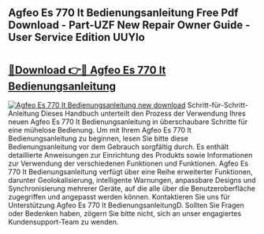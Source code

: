 ## Agfeo Es 770 It Bedienungsanleitung Free Pdf Download - Part-UZF New Repair Owner Guide - User Service Edition UUYlo

# <h2><a href="http://df44lh.blite.top/?on=Agfeo+Es+770+It+Bedienungsanleitung">🔗Download 👉🔴 Agfeo Es 770 It Bedienungsanleitung</a></h2>

[![Agfeo Es 770 It Bedienungsanleitung new download](https://i.imgur.com/lujVjoI.png)](http://df44lh.blite.top/?on=Agfeo+Es+770+It+Bedienungsanleitung)
Schritt-für-Schritt-Anleitung Dieses Handbuch unterteilt den Prozess der Verwendung Ihres neuen Agfeo Es 770 It Bedienungsanleitung in überschaubare Schritte für eine mühelose Bedienung. Um mit Ihrem Agfeo Es 770 It Bedienungsanleitung zu beginnen, lesen Sie bitte diese Bedienungsanleitung vor dem Gebrauch sorgfältig durch. Es enthält detaillierte Anweisungen zur Einrichtung des Produkts sowie Informationen zur Verwendung der verschiedenen Funktionen und Funktionen. Agfeo Es 770 It Bedienungsanleitung verfügt über eine Reihe erweiterter Funktionen, darunter Geolokalisierung, intelligente Warnungen, anpassbare Designs und Synchronisierung mehrerer Geräte, auf die alle über die Benutzeroberfläche zugegriffen und angepasst werden können. Kontaktieren Sie uns für Unterstützung Agfeo Es 770 It BedienungsanleitungD. Sollten Sie Fragen oder Bedenken haben, zögern Sie bitte nicht, sich an unser engagiertes Kundensupport-Team zu wenden.
